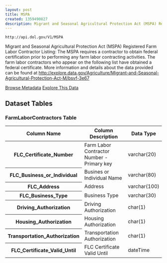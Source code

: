 ```yaml
---
layout: post
title: MSPA
created: 1359490827
description: Migrant and Seasonal Agricultural Protection Act (MSPA) Registered Farm Labor Contractor Listing - The MSPA requires a contractor to obtain federal certification prior to performing any farm labor contracting activities.
---
```


```
http://api.dol.gov/V1/MSPA
```

<p>Migrant and Seasonal Agricultural Protection Act (MSPA) Registered Farm Labor Contractor Listing: The MSPA requires a contractor to obtain federal certification prior to performing any farm labor contracting activities. The farm labor contractors who appear on the following list have obtained a federal certificate. More information and details about the data provided can be found at <a href="http://www.dol.gov/cgi-bin/leave-dol.asp?exiturl=http://explore.data.gov/Agriculture/Migrant-and-Seasonal-Agricultural-Protection-Act-M/bsvf-3e67&amp;exitTitle=Migrant%20and%20Seasonal%20Agricultural%20Protection%20Act%20(MSPA)&amp;fedpage=yes">http://explore.data.gov/Agriculture/Migrant-and-Seasonal-Agricultural-Protection-Act-M/bsvf-3e67</a></p>


<a href ="http://api.dol.gov/V1/MSPA/$metadata" class="button radius button_dataset">Browse Metadata</a>
<a href ="https://devtools.dol.gov/APISampler/Home/Index1?datasetName=DOL MSPA" class="button radius button_dataset">Explore This Data</a>


## Dataset Tables  
<h3>FarmLaborContractors Table</h3>

<table>
	<thead>
		<tr>
			<th>Column Name</th>
			<th>Column Description</th>
			<th>Data Type</th>
		</tr>
	</thead>
	<tbody>
		<tr>
			<th>FLC_Certificate_Number</th>
			<td>Farm Labor Contractor Number - Primary key</td>
			<td>varchar(20)</td>
		</tr>
		<tr>
			<th>FLC_Business_or_Individual</th>
			<td>Busines or Individual Name</td>
			<td>varchar(80)</td>
		</tr>
		<tr>
			<th>FLC_Address</th>
			<td>Address</td>
			<td>varchar(100)</td>
		</tr>
		<tr>
			<th>FLC_Business_Type</th>
			<td>Business Type</td>
			<td>varchar(30)</td>
		</tr>
		<tr>
			<th>Driving_Authorization</th>
			<td>Driving Authorization</td>
			<td>char(1)</td>
		</tr>
		<tr>
			<th>Housing_Authorization</th>
			<td>Housing Authorization</td>
			<td>char(1)</td>
		</tr>
		<tr>
			<th>Transportation_Authorization</th>
			<td>Transportation Authorization</td>
			<td>char(1)</td>
		</tr>
		<tr>
			<th>FLC_Certificate_Valid_Until</th>
			<td>FLC Certificate Valid Until</td>
			<td>dateTime</td>
		</tr>
	</tbody>
</table>
